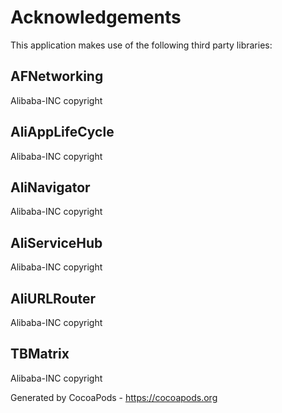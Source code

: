 # Acknowledgements
This application makes use of the following third party libraries:

## AFNetworking

Alibaba-INC copyright

## AliAppLifeCycle

Alibaba-INC copyright


## AliNavigator

Alibaba-INC copyright


## AliServiceHub

Alibaba-INC copyright


## AliURLRouter

Alibaba-INC copyright


## TBMatrix

Alibaba-INC copyright

Generated by CocoaPods - https://cocoapods.org
